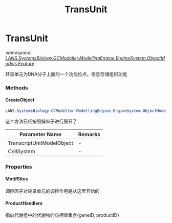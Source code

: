﻿---
title: TransUnit
---

# TransUnit
_namespace: [LANS.SystemsBiology.GCModeller.ModellingEngine.EngineSystem.ObjectModels.Feature](N-LANS.SystemsBiology.GCModeller.ModellingEngine.EngineSystem.ObjectModels.Feature.html)_

转录单元为DNA分子上面的一个功能位点，信息存储组织功能

### Methods

#### CreateObject
```csharp
LANS.SystemsBiology.GCModeller.ModellingEngine.EngineSystem.ObjectModels.Feature.TransUnit.CreateObject(LANS.SystemsBiology.GCModeller.ModellingEngine.Assembly.DocumentFormat.GCMarkupLanguage.GCML_Documents.XmlElements.Bacterial_GENOME.TranscriptUnit,LANS.SystemsBiology.GCModeller.ModellingEngine.EngineSystem.ObjectModels.SubSystem.CellSystem)
```
这个方法已经按照操纵子进行展开了

|Parameter Name|Remarks|
|--------------|-------|
|TranscriptUnitModelObject|-|
|CellSystem|-|




### Properties

#### MotifSites
调控因子对转录单元的调控作用是从这里开始的
#### ProductHandlers
指向代谢组中的代谢物的句柄值集合{geneID, productID}


